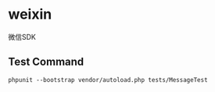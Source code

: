 # weixin
微信SDK

## Test Command
```shell
phpunit --bootstrap vendor/autoload.php tests/MessageTest
```
